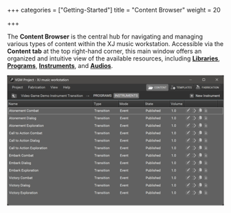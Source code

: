 +++
categories = ["Getting-Started"]
title = "Content Browser"
weight = 20

+++

The **Content Browser** is the central hub for navigating and managing various types of content within the XJ music workstation. Accessible via the **Content tab** at the top right-hand corner, this main window offers an organized and intuitive view of the available resources, including [**Libraries**](/making-xj-music/libraries/index.md), [**Programs**](/making-xj-music/programs/_index.md), [**Instruments**](/making-xj-music/instruments/_index.md), and [**Audios**](/getting-started/instrument-editor/index.md).

![Content Browser](content-browser.png?width=600px)